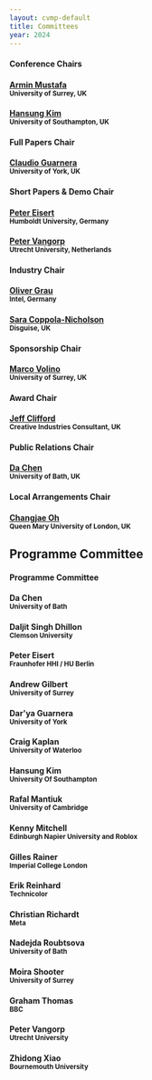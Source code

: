 ```yaml
---
layout: cvmp-default
title: Committees
year: 2024
---
```


<div class="col-12 col-sm-12 col-lg-12">

<div class="col-8 col-sm-6 col-lg-4">
    <div class="panel panel-default">
        <div class="panel-heading">
            <h4 class="panel-title">Conference Chairs</h4>
        </div>
        <div class="panel-body">
            <h4><a href="https://arminmustafa.github.io/" target="_blank">Armin Mustafa</a><br><small>University of Surrey, UK</small></h4>
            <h4><a href="http://www.3dkim.com/Eng/index.html?ckattempt=1" target="_blank">Hansung Kim</a><br><small>University of Southampton, UK</small></h4> 
        </div>
    </div>
</div>

<div class="clearfix visible-lg visible-md visible-sm"></div>

<div class="col-8 col-sm-6 col-lg-4">
    <div class="panel panel-default">
        <div class="panel-heading">
            <h4 class="panel-title">Full Papers Chair</h4>
        </div>
        <div class="panel-body">
            <h4><a href="https://sites.google.com/view/giuseppe-claudio-guarnera" target="_blank">Claudio Guarnera</a><br><small>University of York, UK</small></h4>
        </div>
    </div>
</div>

<div class="col-8 col-sm-6 col-lg-4">
    <div class="panel panel-default">
        <div class="panel-heading">
            <h4 class="panel-title">Short Papers &amp; Demo Chair</h4>
        </div>
        <div class="panel-body">
            <h4><a href="https://iphome.hhi.de/eisert/" target="_blank">Peter Eisert</a><br><small>Humboldt University, Germany</small></h4>
            <h4><a href="http://www.pvangorp.be/" target="_blank">Peter Vangorp</a><br><small>Utrecht University, Netherlands</small></h4> 
        </div>
    </div>
</div>

<div class="col-8 col-sm-6 col-lg-4">
    <div class="panel panel-default">
        <div class="panel-heading">
            <h4 class="panel-title">Industry Chair</h4>
        </div>
        <div class="panel-body">
            <h4><a href="http://www.megalithic-visions.org/oliver/" target="_blank">Oliver Grau</a><br><small>Intel, Germany</small></h4>
            <h4><a href="https://www.linkedin.com/in/saracoppolanicholson/" target="_blank">Sara Coppola-Nicholson</a><br><small>Disguise, UK</small></h4>
        </div>
    </div>
</div>

<div class="clearfix visible-lg visible-md visible-sm"></div>


<div class="col-8 col-sm-6 col-lg-4">
    <div class="panel panel-default">
        <div class="panel-heading">
            <h4 class="panel-title">Sponsorship Chair</h4>
        </div>
        <div class="panel-body">
            <h4><a href="https://marcovolino.github.io" target="_blank">Marco Volino</a><br><small>University of Surrey, UK</small></h4>
        </div>
    </div>
</div>

<div class="col-8 col-sm-6 col-lg-4">
    <div class="panel panel-default">
        <div class="panel-heading">
            <h4 class="panel-title">Award Chair</h4>
        </div>
        <div class="panel-body">
            <h4><a href="http://evastute.com/" target="_blank">Jeff Clifford</a><br><small>Creative Industries Consultant, UK</small></h4>
        </div>
    </div>
</div>

<div class="col-8 col-sm-6 col-lg-4">
    <div class="panel panel-default">
        <div class="panel-heading">
            <h4 class="panel-title">Public Relations Chair</h4>
        </div>
        <div class="panel-body">
            <h4><a href="https://dachen.net/" target="_blank">Da Chen</a><br><small>University of Bath, UK</small></h4>
        </div>
    </div>
</div>

<div class="col-8 col-sm-6 col-lg-4">
    <div class="panel panel-default">
        <div class="panel-heading">
            <h4 class="panel-title">Local Arrangements Chair</h4>
        </div>
        <div class="panel-body">
            <h4><a href="http://eecs.qmul.ac.uk/~coh/" target="_blank">Changjae Oh</a><br><small>Queen Mary University of London, UK</small></h4>
        </div>
    </div>
</div>

</div>

<h2>Programme Committee</h2>
<div class="col-12 col-sm-12 col-lg-12">
    <div class="panel panel-default">
        <div class="panel-heading">
            <h4 class="panel-title">Programme Committee</h4>
        </div>
        <div class="panel-body">
            <div class="col-4 col-sm-4 col-lg-4">
<h4>Da Chen<br><small>University of Bath</small></h4>
<h4>Daljit Singh Dhillon<br><small>Clemson University</small></h4>
<h4>Peter Eisert<br><small>Fraunhofer HHI / HU Berlin</small></h4>
<h4>Andrew Gilbert<br><small>University of Surrey</small></h4>
<h4>Dar'ya Guarnera<br><small>University of York</small></h4>
<h4>Craig Kaplan<br><small>University of Waterloo</small></h4>
            </div>
            <div class="col-4 col-sm-4 col-lg-4">
<h4>Hansung Kim<br><small>University Of Southampton</small></h4>
<h4>Rafal Mantiuk<br><small>University of Cambridge</small></h4>
<h4>Kenny Mitchell<br><small>Edinburgh Napier University and Roblox</small></h4>
<h4>Gilles Rainer<br><small>Imperial College London</small></h4>
<h4>Erik Reinhard<br><small>Technicolor</small></h4>
<h4>Christian Richardt<br><small>Meta</small></h4>
            </div>
            <div class="col-4 col-sm-4 col-lg-4">
<h4>Nadejda Roubtsova<br><small>University of Bath</small></h4>
<h4>Moira Shooter<br><small>University of Surrey</small></h4>
<h4>Graham Thomas<br><small>BBC</small></h4>
<h4>Peter Vangorp<br><small>Utrecht University</small></h4>
<h4>Zhidong Xiao<br><small>Bournemouth University</small></h4>
            </div>
        </div>
    </div>
</div>
